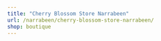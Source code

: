 ```yaml
---
title: "Cherry Blossom Store Narrabeen"
url: /narrabeen/cherry-blossom-store-narrabeen/
shop: boutique
---
```

